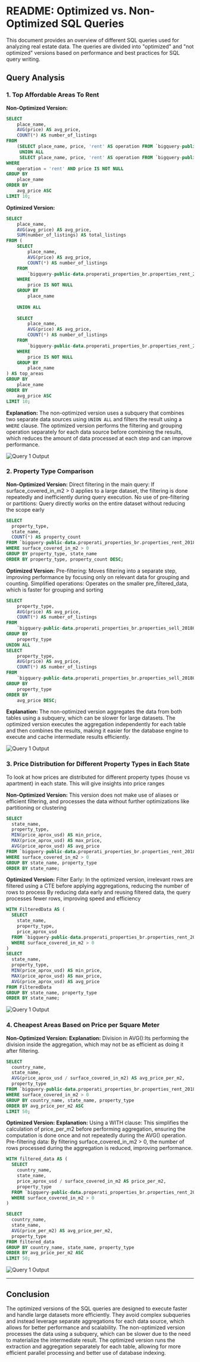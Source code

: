 # README: Optimized vs. Non-Optimized SQL Queries

This document provides an overview of different SQL queries used for analyzing real estate data. The queries are divided into "optimized" and "not optimized" versions based on performance and best practices for SQL query writing.

## Query Analysis

### 1. Top Affordable Areas To Rent

**Non-Optimized Version:**
```sql
SELECT  
    place_name,
    AVG(price) AS avg_price,
    COUNT(*) AS number_of_listings
FROM 
    (SELECT place_name, price, 'rent' AS operation FROM `bigquery-public-data.properati_properties_br.properties_rent_201801`
     UNION ALL
     SELECT place_name, price, 'rent' AS operation FROM `bigquery-public-data.properati_properties_br.properties_rent_201802`) AS all_properties
WHERE 
    operation = 'rent' AND price IS NOT NULL
GROUP BY 
    place_name
ORDER BY 
    avg_price ASC
LIMIT 10;
```

**Optimized Version:**

```sql
SELECT 
    place_name, 
    AVG(avg_price) AS avg_price, 
    SUM(number_of_listings) AS total_listings
FROM (
    SELECT  
        place_name,
        AVG(price) AS avg_price,
        COUNT(*) AS number_of_listings
    FROM 
        `bigquery-public-data.properati_properties_br.properties_rent_201801`
    WHERE 
        price IS NOT NULL
    GROUP BY 
        place_name
    
    UNION ALL
    
    SELECT  
        place_name,
        AVG(price) AS avg_price,
        COUNT(*) AS number_of_listings
    FROM 
        `bigquery-public-data.properati_properties_br.properties_rent_201802`
    WHERE 
        price IS NOT NULL
    GROUP BY 
        place_name
) AS top_areas
GROUP BY 
    place_name
ORDER BY 
    avg_price ASC
LIMIT 10;

```

**Explanation:** 
The non-optimized version uses a subquery that combines two separate data sources using `UNION ALL` and filters the result using a `WHERE` clause. The optimized version performs the filtering and grouping operation separately for each data source before combining the results, which reduces the amount of data processed at each step and can improve performance.

![Query 1 Output](images/Qq1.png)
### 2. Property Type Comparison

**Non-Optimized Version:**
    Direct filtering in the main query:
    If surface_covered_in_m2 > 0 applies to a large dataset, the filtering is done repeatedly and inefficiently during query execution.
    No use of pre-filtering or partitions:
    Query directly works on the entire dataset without reducing the scope early
```sql
SELECT 
  property_type,
  state_name,
  COUNT(*) AS property_count
FROM `bigquery-public-data.properati_properties_br.properties_rent_201802`
WHERE surface_covered_in_m2 > 0
GROUP BY property_type, state_name
ORDER BY property_type, property_count DESC;

```

**Optimized Version:**
    Pre-filtering:
    Moves filtering into a separate step, improving performance by focusing only on relevant data for grouping and counting.
    Simplified operations:
    Operates on the smaller pre_filtered_data, which is faster for grouping and sorting
```sql
SELECT 
    property_type,
    AVG(price) AS avg_price,
    COUNT(*) AS number_of_listings
FROM 
    `bigquery-public-data.properati_properties_br.properties_sell_201801`
GROUP BY 
    property_type
UNION ALL
SELECT 
    property_type,
    AVG(price) AS avg_price,
    COUNT(*) AS number_of_listings
FROM 
    `bigquery-public-data.properati_properties_br.properties_sell_201802`
GROUP BY 
    property_type
ORDER BY 
    avg_price DESC;
```

**Explanation:**
The non-optimized version aggregates the data from both tables using a subquery, which can be slower for large datasets. The optimized version executes the aggregation independently for each table and then combines the results, making it easier for the database engine to execute and cache intermediate results efficiently.

![Query 1 Output](images/Q2.png)

### 3. Price Distribution for Different Property Types in Each State
To look at how prices are distributed for different property types (house vs apartment) in each state. This will give insights into price ranges

**Non-Optimized Version:**
    This version does not make use of aliases or efficient filtering, and processes the data without further optimizations like partitioning or clustering
```sql
SELECT 
  state_name, 
  property_type, 
  MIN(price_aprox_usd) AS min_price, 
  MAX(price_aprox_usd) AS max_price, 
  AVG(price_aprox_usd) AS avg_price
FROM `bigquery-public-data.properati_properties_br.properties_rent_201802`
WHERE surface_covered_in_m2 > 0
GROUP BY state_name, property_type
ORDER BY state_name;

```

**Optimized Version:**
Filter Early: In the optimized version, irrelevant rows are filtered using a CTE before applying aggregations, reducing the number of rows to process
By reducing data early and reusing filtered data, the query processes fewer rows, improving speed and efficiency
```sql
WITH FilteredData AS (
  SELECT 
    state_name, 
    property_type, 
    price_aprox_usd
  FROM `bigquery-public-data.properati_properties_br.properties_rent_201802`
  WHERE surface_covered_in_m2 > 0
)
SELECT 
  state_name, 
  property_type, 
  MIN(price_aprox_usd) AS min_price, 
  MAX(price_aprox_usd) AS max_price, 
  AVG(price_aprox_usd) AS avg_price
FROM FilteredData
GROUP BY state_name, property_type
ORDER BY state_name;

```
![Query 1 Output](images/Q3.png)
### 4. Cheapest Areas Based on Price per Square Meter

**Non-Optimized Version:**
**Explanation:**
Division in AVG():Its  performing the division inside the aggregation, which may not be as efficient as doing it after filtering.

```sql
SELECT 
  country_name, 
  state_name, 
  AVG(price_aprox_usd / surface_covered_in_m2) AS avg_price_per_m2,
  property_type
FROM `bigquery-public-data.properati_properties_br.properties_rent_201802`
WHERE surface_covered_in_m2 > 0
GROUP BY country_name, state_name, property_type
ORDER BY avg_price_per_m2 ASC
LIMIT 50;

```
**Optimized Version:**
**Explanation:**
Using a WITH clause: This simplifies the calculation of price_per_m2 before performing aggregation, ensuring the computation is done once and not repeatedly during the AVG() operation.
Pre-filtering data: By filtering surface_covered_in_m2 > 0, the number of rows processed during the aggregation is reduced, improving performance.
```sql
WITH filtered_data AS (
  SELECT 
    country_name, 
    state_name, 
    price_aprox_usd / surface_covered_in_m2 AS price_per_m2,
    property_type
  FROM `bigquery-public-data.properati_properties_br.properties_rent_201802`
  WHERE surface_covered_in_m2 > 0
)

SELECT 
  country_name, 
  state_name, 
  AVG(price_per_m2) AS avg_price_per_m2,
  property_type
FROM filtered_data
GROUP BY country_name, state_name, property_type
ORDER BY avg_price_per_m2 ASC
LIMIT 50;

```
![Query 1 Output](images/Q4.png)

---

## Conclusion

The optimized versions of the SQL queries are designed to execute faster and handle large datasets more efficiently. They avoid complex subqueries and instead leverage separate aggregations for each data source, which allows for better performance and scalability. The non-optimized version processes the data using a subquery, which can be slower due to the need to materialize the intermediate result. The optimized version runs the extraction and aggregation separately for each table, allowing for more efficient parallel processing and better use of database indexing.

